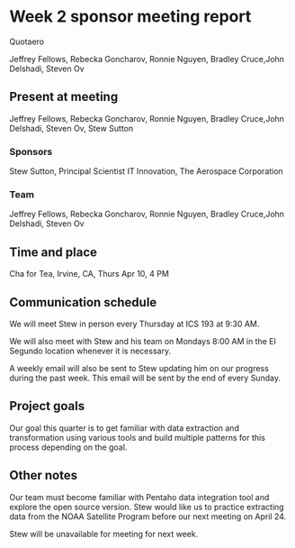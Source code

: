 # Week 2 sponsor meeting report

Quotaero

Jeffrey Fellows, Rebecka Goncharov, Ronnie Nguyen, Bradley Cruce,John Delshadi, Steven Ov

## Present at meeting
Jeffrey Fellows, Rebecka Goncharov, Ronnie Nguyen, Bradley Cruce,John Delshadi, Steven Ov, Stew Sutton

### Sponsors

Stew Sutton, Principal Scientist IT Innovation, The Aerospace Corporation   

### Team

Jeffrey Fellows, Rebecka Goncharov, Ronnie Nguyen, Bradley Cruce,John Delshadi, Steven Ov

## Time and place

Cha for Tea, Irvine, CA, Thurs Apr 10, 4 PM

## Communication schedule

We will meet Stew in person every Thursday at ICS 193 at 9:30 AM. 

We will also meet with Stew and his team on Mondays 8:00 AM in the El Segundo location whenever it is necessary.

A weekly email will also be sent to Stew updating him on our progress during the past week. This email will be sent by the end of every Sunday.


## Project goals

Our goal this quarter is to get familiar with data extraction and transformation using various tools and build multiple patterns for this process depending on the goal. 

## Other notes

Our team must become familiar with Pentaho data integration tool and explore the open source version. Stew would like us to practice extracting data from the NOAA Satellite Program before our next meeting on April 24. 

Stew will be unavailable for meeting for next week.
